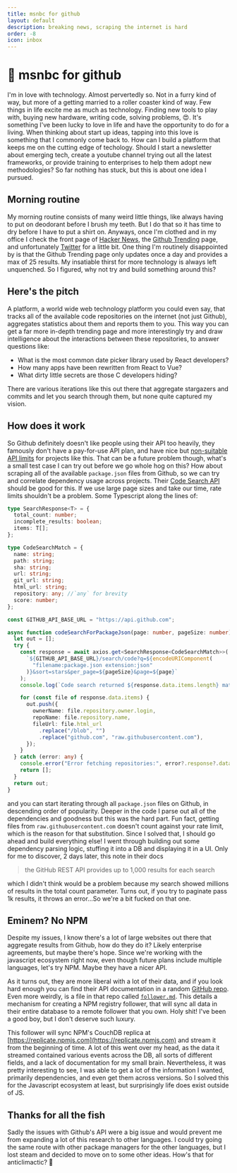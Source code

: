 ```yaml
---
title: msnbc for github
layout: default
description: breaking news, scraping the internet is hard
order: -8
icon: inbox
---
```


# 📰 msnbc for github

I'm in love with technology. Almost pervertedly so. Not in a furry kind of way, but more of a getting married to a roller coaster kind of way. Few things in life excite me as much as technology. Finding new tools to play with, buying new hardware, writing code, solving problems, 😍. It's something I've been lucky to love in life and have the opportunity to do for a living. When thinking about start up ideas, tapping into this love is something that I commonly come back to. How can I build a platform that keeps me on the cutting edge of techology. Should I start a newsletter about emerging tech, create a youtube channel trying out all the latest frameworks, or provide training to enterprises to help them adopt new methodologies? So far nothing has stuck, but this is about one idea I pursued.

## Morning routine

My morning routine consists of many weird little things, like always having to put on deodorant before I brush my teeth. But I do that so it has time to dry before I have to put a shirt on. Anyways, once I'm clothed and in my office I check the front page of [Hacker News](https://news.ycombinator.com), the [Github Trending](https://github.com/trending) page, and unfortunately [Twitter](https://x.com/jreynoldsdev) for a little bit. One thing I'm routinely disappointed by is that the Github Trending page only updates once a day and provides a max of 25 results. My insatiable thirst for more technology is always left unquenched. So I figured, why not try and build something around this?

## Here's the pitch

A platform, a world wide web technology platform you could even say, that tracks all of the available code repositories on the internet (not just Github), aggregates statistics about them and reports them to you. This way you can get a far more in-depth trending page and more interestingly try and draw intelligence about the interactions between these repositories, to answer questions like:

- What is the most common date picker library used by React developers?
- How many apps have been rewritten from React to Vue?
- What dirty little secrets are those C developers hiding?

There are various iterations like this out there that aggregate stargazers and commits and let you search through them, but none quite captured my vision.

## How does it work

So Github definitely doesn't like people using their API too heavily, they famously don't have a pay-for-use API plan, and have nice but [non-suitable API limits](https://docs.github.com/en/rest/using-the-rest-api/rate-limits-for-the-rest-api?apiVersion=2022-11-28) for projects like this. That can be a future problem though, what's a small test case I can try out before we go whole hog on this? How about scraping all of the available `package.json` files from Github, so we can try and correlate dependency usage across projects. Their [Code Search API](https://docs.github.com/en/rest/search/search?apiVersion=2022-11-28#search-code) should be good for this. If we use large page sizes and take our time, rate limits shouldn't be a problem. Some Typescript along the lines of:

```typescript
type SearchResponse<T> = {
  total_count: number;
  incomplete_results: boolean;
  items: T[];
};

type CodeSearchMatch = {
  name: string;
  path: string;
  sha: string;
  url: string;
  git_url: string;
  html_url: string;
  repository: any; //`any` for brevity
  score: number;
};

const GITHUB_API_BASE_URL = "https://api.github.com";

async function codeSearchForPackageJson(page: number, pageSize: number) {
  let out = [];
  try {
    const response = await axios.get<SearchResponse<CodeSearchMatch>>(
      `${GITHUB_API_BASE_URL}/search/code?q=${encodeURIComponent(
        "filename:package.json extension:json"
      )}&sort=stars&per_page=${pageSize}&page=${page}`
    );
    console.log(`Code search returned ${response.data.items.length} matches`);

    for (const file of response.data.items) {
      out.push({
        ownerName: file.repository.owner.login,
        repoName: file.repository.name,
        fileUrl: file.html_url
          .replace("/blob", "")
          .replace("github.com", "raw.githubusercontent.com"),
      });
    }
  } catch (error: any) {
    console.error("Error fetching repositories:", error?.response?.data);
    return [];
  }
  return out;
}
```

and you can start iterating through all `package.json` files on Github, in descending order of popularity. Deeper in the code I parse out all of the dependencies and goodness but this was the hard part. Fun fact, getting files from `raw.githubusercontent.com` doesn't count against your rate limit, which is the reason for that substitution. Since I solved that, I should go ahead and build everything else! I went through building out some dependency parsing logic, stuffing it into a DB and displaying it in a UI. Only for me to discover, 2 days later, this note in their docs

> the GitHub REST API provides up to 1,000 results for each search

which I didn't think would be a problem because my search showed millions of results in the total count parameter. Turns out, if you try to paginate pass 1k results, it throws an error...So we're a bit fucked on that one.

## Eminem? No NPM

Despite my issues, I know there's a lot of large websites out there that aggregate results from Github, how do they do it? Likely enterprise agreements, but maybe there's hope. Since we're working with the javascript ecosystem right now, even though future plans include multiple languages, let's try NPM. Maybe they have a nicer API.

As it turns out, they are more liberal with a lot of their data, and if you look hard enough you can find their API documentation in a random [GitHub repo](https://github.com/npm/registry/blob/master/docs/REGISTRY-API.md). Even more weirdly, is a file in that repo called [`follower.md`](https://github.com/npm/registry/blob/master/docs/follower.md). This details a mechanism for creating a NPM registry follower, that will sync all data in their entire database to a remote follower that you own. Holy shit! I've been a good boy, but I don't deserve such luxury.

This follower will sync NPM's CouchDB replica at [https://replicate.npmjs.com](https://replicate.npmjs.com) and stream it from the beginning of time. A lot of this went over my head, as the data it streamed contained various events across the DB, all sorts of different fields, and a lack of documentation for my small brain. Nevertheless, it was pretty interesting to see, I was able to get a lot of the information I wanted, primarily dependencies, and even get them across versions. So I solved this for the Javascript ecosystem at least, but surprisingly life does exist outside of JS.

## Thanks for all the fish

Sadly the issues with Github's API were a big issue and would prevent me from expanding a lot of this research to other languages. I could try going the same route with other package managers for the other languages, but I lost steam and decided to move on to some other ideas. How's that for anticlimactic? 🫡
